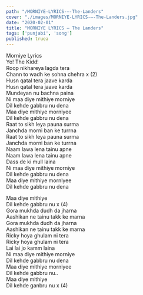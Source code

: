 ```yaml
---
path: "/MORNIYE-LYRICS-–-The-Landers"
cover: "./images/MORNIYE-LYRICS-–-The-Landers.jpg"
date: "2020-02-01"
title: "MORNIYE LYRICS – The Landers"
tags: ['punjabi', 'song']
published: truea
---
```

  
Morniye Lyrics  
Yo! The Kidd!  
Roop nikhareya lagda tera  
Chann to wadh ke sohna chehra x (2)  
Husn qatal tera jaave karda  
Husn qatal tera jaave karda  
Mundeyan nu bachna paina  
Ni maa diye mithiye morniye  
Dil kehde gabbru nu dena  
Maa diye mithiye morniyee  
Dil kehde gabbru nu dena  
Raat to sikh leya pauna surma  
Janchda morni ban ke turrna  
Raat to sikh leya pauna surma  
Janchda morni ban ke turrna  
Naam lawa lena tainu apne  
Naam lawa lena tainu apne  
Dass de ki mull laina  
Ni maa diye mithiye morniye  
Dil kehde gabbru nu dena  
Maa diye mithiye morniyee  
Dil kehde gabbru nu dena  
  
  
  
  
  
  
Maa diye mithiye  
Dil kehde gabbru nu x (4)  
Gora mukhda dudh da jharna  
Aashikan ne tainu takk ke marna  
Gora mukhda dudh da jharna  
Aashikan ne tainu takk ke marna  
Ricky hoya ghulam ni tera  
Ricky hoya ghulam ni tera  
Lai lai jo kamm laina  
Ni maa diye mithiye morniye  
Dil kehde gabbru nu dena  
Maa diye mithiye morniyee  
Dil kehde gabbru nu..  
Maa diye mithiye  
Dil kehde ganbru nu x (4)  
